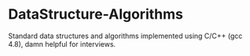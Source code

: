 # DataStructure-Algorithms
Standard data structures and algorithms implemented using C/C++ (gcc 4.8), damn helpful for interviews.
